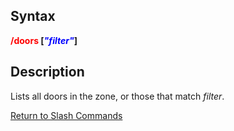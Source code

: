 ## Syntax

**<span style="color:red">/doors</span> \[<span style="color:blue">*"filter"*</span>\]**

## Description

Lists all doors in the zone, or those that match *filter*.

[Return to Slash Commands](slash-commands.md)



